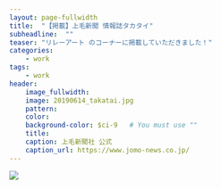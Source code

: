 ```yaml
---
layout: page-fullwidth
title:  "【掲載】上毛新聞 情報誌タカタイ"
subheadline:  ""
teaser: "リレーアート のコーナーに掲載していただきました！"
categories:
    - work
tags:
    - work
header:
    image_fullwidth:
    image: 20190614_takatai.jpg
    pattern:
    color:
    background-color: $ci-9   # You must use ""
    title:
    caption: 上毛新聞社 公式
    caption_url: https://www.jomo-news.co.jp/
---
```


![](https://lh3.googleusercontent.com/pw/ACtC-3eJG7mENRTQ8gEn5QByaZ6J5SjBYlnpePXiFkX0fgVgKAvfTmbE8z14bQuos68HwkJ0GdWp4xeitabV6icCtADRcFg5dlu6cW76Wr2uNlPJSwvz384XliTixNN7pkcuypqwLV4YUS5yIshu_bXSPm83=w593-h578-no?authuser=2)
